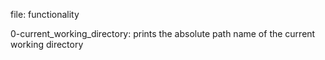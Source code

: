 file: functionality

0-current_working_directory: prints the absolute path name of the current working directory
